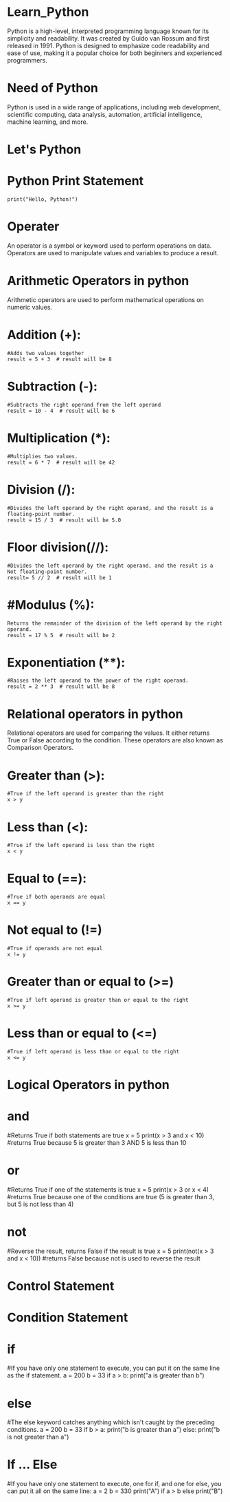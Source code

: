 # Learn_Python
Python is a high-level, interpreted programming language known for its simplicity and readability. It was created by Guido van Rossum and first released in 1991. Python is designed to emphasize code readability and ease of use, making it a popular choice for both beginners and experienced programmers.
# Need of Python
Python is used in a wide range of applications, including web development, scientific computing, data analysis, automation, artificial intelligence, machine learning, and more.
# Let's Python
# Python Print Statement
    print("Hello, Python!")
# Operater
An operator is a symbol or keyword used to perform operations on data. Operators are used to manipulate values and variables to produce a result.
# Arithmetic Operators in python
Arithmetic operators are used to perform mathematical operations on numeric values.
  # Addition (+):
    #Adds two values together
    result = 5 + 3  # result will be 8
  # Subtraction (-):
    #Subtracts the right operand from the left operand
    result = 10 - 4  # result will be 6
  # Multiplication (*):
    #Multiplies two values.
    result = 6 * 7  # result will be 42
  # Division (/):
    #Divides the left operand by the right operand, and the result is a floating-point number.
    result = 15 / 3  # result will be 5.0
  # Floor division(//):
    #Divides the left operand by the right operand, and the result is a Not floating-point number.
    result= 5 // 2  # result will be 1 
  # #Modulus (%):
    Returns the remainder of the division of the left operand by the right operand.
    result = 17 % 5  # result will be 2
  # Exponentiation (**):
    #Raises the left operand to the power of the right operand.
    result = 2 ** 3  # result will be 8
# Relational operators in python
Relational operators are used for comparing the values. It either returns True or False according to the condition. These operators are also known as Comparison Operators.
  # Greater than (>):
    #True if the left operand is greater than the right	
    x > y
  # Less than (<):
    #True if the left operand is less than the right	
    x < y
  # Equal to (==):
    #True if both operands are equal	
    x == y
  # Not equal to (!=)
    #True if operands are not equal 
    x != y
  # Greater than or equal to (>=)
    #True if left operand is greater than or equal to the right	
    x >= y
  # Less than or equal to (<=)
    #True if left operand is less than or equal to the right	
    x <= y
#  Logical Operators in python
 # and 
   #Returns True if both statements are true
   x = 5
   print(x > 3 and x < 10)
  #returns True because 5 is greater than 3 AND 5 is less than 10
# or
  #Returns True if one of the statements is true
  x = 5
  print(x > 3 or x < 4)
  #returns True because one of the conditions are true (5 is greater than 3, but 5 is not less than 4)
# not
  #Reverse the result, returns False if the result is true
  x = 5
  print(not(x > 3 and x < 10))
  #returns False because not is used to reverse the result
# Control Statement
# Condition Statement
# if
  #If you have only one statement to execute, you can put it on the same line as the if statement.
  a = 200
  b = 33
  if a > b: print("a is greater than b")
# else
  #The else keyword catches anything which isn't caught by the preceding conditions.
 a = 200
 b = 33
 if b > a:
  print("b is greater than a")
 else:
  print("b is not greater than a")
# If ... Else
  #If you have only one statement to execute, one for if, and one for else, you can put it all on the same line:
  a = 2
  b = 330
  print("A") if a > b else print("B")
  
